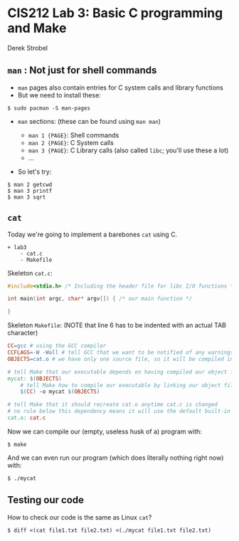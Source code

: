 # CIS212 Lab 3: Basic C programming and Make
Derek Strobel

## `man` : Not just for shell commands

* `man` pages also contain entries for C system calls and library functions
* But we need to install these:
```
$ sudo pacman -S man-pages
```

* `man` sections: (these can be found using `man man`)
    * `man 1 {PAGE}`: Shell commands
    * `man 2 {PAGE}`: C System calls
    * `man 3 {PAGE}`: C Library calls (also called `libc`; you'll use these a lot)
    * ...

* So let's try:
```
$ man 2 getcwd
$ man 3 printf
$ man 3 sqrt
```

## `cat`
Today we're going to implement a barebones `cat` using C. 
```
+ lab3
    - cat.c
    - Makefile
```

Skeleton `cat.c`:
```C
#include<stdio.h> /* Including the header file for libc I/O functions */

int main(int argc, char* argv[]) { /* our main function */

}
```

Skeleton `Makefile`: (NOTE that line 6 has to be indented with an actual TAB character)
```Makefile
CC=gcc # using the GCC compiler
CCFLAGS=-W -Wall # tell GCC that we want to be notified of any warnings in our code
OBJECTS=cat.o # we have only one source file, so it will be compiled into just one object file

# tell Make that our executable depends on having compiled our object file
mycat: $(OBJECTS)
    # tell Make how to compile our executable by linking our object files (there's only one to link in this case, cat.o)
    $(CC) -o mycat $(OBJECTS)

# tell Make that it should recreate cat.o anytime cat.c is changed
# no rule below this dependency means it will use the default built-in rule (which sees that cat.c is a C file and thus uses the C compiler)
cat.o: cat.c
```

Now we can compile our (empty, useless husk of a) program with:
```
$ make
```

And we can even run our program (which does literally nothing right now) with:
```
$ ./mycat
```

## Testing our code
How to check our code is the same as Linux `cat`?
```
$ diff <(cat file1.txt file2.txt) <(./mycat file1.txt file2.txt)
```